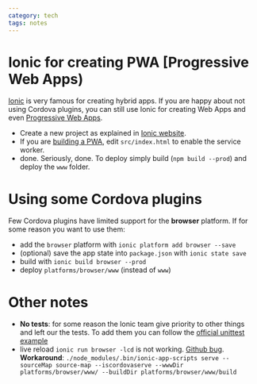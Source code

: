 ```yaml
---
category: tech
tags: notes
---
```

# Ionic for creating PWA [Progressive Web Apps)
[Ionic](https://ionicframework.com/) is very famous for creating hybrid apps. If you are happy about not using Cordova plugins, you can still use Ionic for creating Web Apps and even [Progressive Web Apps](https://developers.google.com/web/progressive-web-apps/).

* Create a new project as explained in [Ionic website](https://ionicframework.com/getting-started/).  
* If you are [building a PWA](http://blog.ionic.io/announcing-pwa-support-in-ionic-2/), edit ```src/index.html``` to enable the service worker.
* done. Seriously, done. To deploy simply build (```npm build --prod```) and deploy the ```www``` folder.

# Using some Cordova plugins
Few Cordova plugins have limited support for the **browser** platform. If for some reason you want to use them:
* add the ```browser``` platform with ```ionic platform add browser --save```
* (optional) save the app state into ```package.json``` with ```ionic state save```
* build with ```ionic build browser --prod```
* deploy ```platforms/browser/www``` (instead of ```www```)

# Other notes
* **No tests**: for some reason the Ionic team give priority to other things and left our the tests. To add them you can follow the [official unittest example](https://github.com/driftyco/ionic-unit-testing-example)
* live reload ```ionic run browser -lcd``` is not working. [Github bug](https://github.com/driftyco/ionic-cli/issues/790). **Workaround**: ```./node_modules/.bin/ionic-app-scripts serve --sourceMap source-map --iscordovaserve --wwwDir platforms/browser/www/ --buildDir platforms/browser/www/build```
